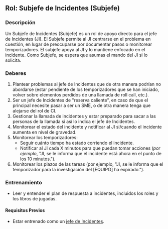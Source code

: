 
## Rol: Subjefe de Incidentes (Subjefe)

### Descripción

Un Subjefe de Incidentes (Subjefe) es un rol de apoyo directo para el jefe de Incidentes (JI). El Subjefe permite al JI centrarse en el problema en cuestión, en lugar de preocuparse por documentar pasos o monitorear temporizadores. El subjefe apoya al JI y lo mantiene enfocado en el incidente. Como Subjefe, se espera que asumas el mando del JI si lo solicita.

### Deberes

1. Plantear problemas al jefe de Incidentes que de otra manera podrían no abordarse (estar pendiente de los temporizadores que se han iniciado, volver sobre elementos perdidos de una llamada de roll call, etc.).
2. Ser un jefe de Incidentes de "reserva caliente", en caso de que el principal necesite pasar a ser un SME, o de otra manera tenga que alejarse del rol de CI.
3. Gestionar la llamada de incidentes y estar preparado para sacar a las personas de la llamada si así lo indica el jefe de Incidentes.
4. Monitorear el estado del incidente y notificar al JI si/cuando el incidente aumenta en nivel de gravedad.
5. Monitorear los temporizadores:
    * Seguir cuánto tiempo ha estado corriendo el incidente.
    * Notificar al JI cada X minutos para que puedan tomar acciones (_por ejemplo_, "JI, se le informa que el incidente está ahora en el punto de los 10 minutos.").
6. Monitorear los plazos de las tareas (por ejemplo, "JI, se le informa que el temporizador para la investigación del [EQUIPO] ha expirado.").

### Entrenamiento

* Leer y entender el plan de respuesta a incidentes, incluidos los roles y los libros de jugadas.

#### Requisitos Previos

* Estar entrenado como un [jefe de Incidentes](#rol-jefe-de-incidentes-ci).
